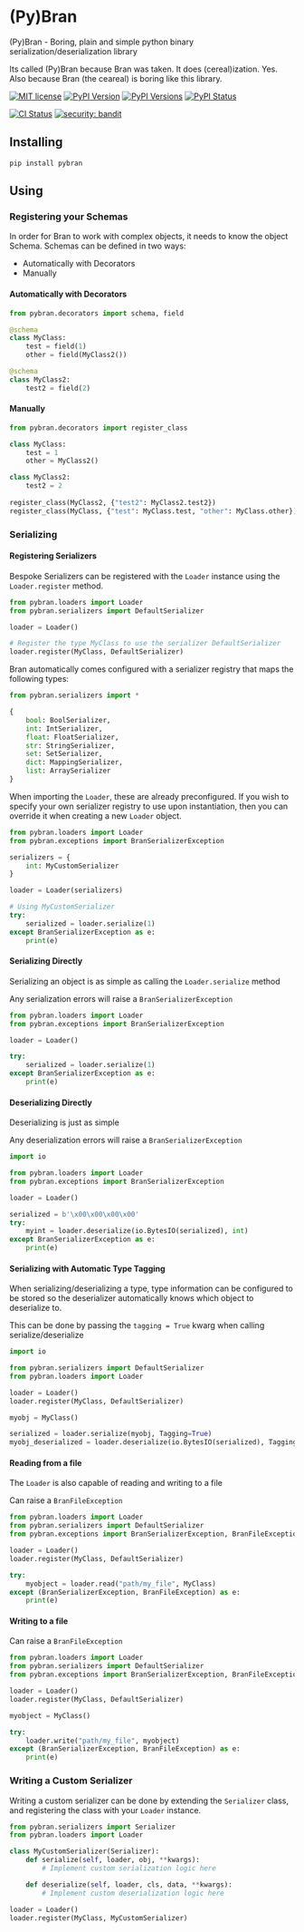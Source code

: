 # (Py)Bran

(Py)Bran - Boring, plain and simple python binary serialization/deserialization library

Its called (Py)Bran because Bran was taken. It does (cereal)ization. Yes. Also because Bran (the ceareal) is boring like
this library.

[![MIT license](https://img.shields.io/badge/License-MIT-blue.svg)](https://lbesson.mit-license.org/)
[![PyPI Version](https://img.shields.io/pypi/v/pybran.svg)](https://pypi.python.org/pypi/pybran/)
[![PyPI Versions](https://img.shields.io/pypi/pyversions/pybran.svg)](https://pypi.python.org/pypi/pybran/)
[![PyPI Status](https://img.shields.io/pypi/status/pybran.svg)](https://pypi.python.org/pypi/pybran/)

[![CI Status](https://github.com/nannafudge/bran/actions/workflows/ci.yml/badge.svg)](https://github.com/nannafudge/bran/actions/workflows/ci.yml)
[![security: bandit](https://img.shields.io/badge/security-bandit-yellow.svg)](https://github.com/PyCQA/bandit)

## Installing

```
pip install pybran
```

## Using

### Registering your Schemas

In order for Bran to work with complex objects, it needs to know the object Schema.
Schemas can be defined in two ways:
- Automatically with Decorators
- Manually

#### Automatically with Decorators
```python
from pybran.decorators import schema, field

@schema
class MyClass:
    test = field(1)
    other = field(MyClass2())

@schema
class MyClass2:
    test2 = field(2)
```

#### Manually
```python
from pybran.decorators import register_class

class MyClass:
    test = 1
    other = MyClass2()

class MyClass2:
    test2 = 2
    
register_class(MyClass2, {"test2": MyClass2.test2})
register_class(MyClass, {"test": MyClass.test, "other": MyClass.other})
```

### Serializing

#### Registering Serializers

Bespoke Serializers can be registered with the `Loader` instance using the `Loader.register` method.

```python
from pybran.loaders import Loader
from pybran.serializers import DefaultSerializer

loader = Loader()

# Register the type MyClass to use the serializer DefaultSerializer 
loader.register(MyClass, DefaultSerializer)
```

Bran automatically comes configured with a serializer registry that maps the following types:

```python
from pybran.serializers import *

{
    bool: BoolSerializer,
    int: IntSerializer,
    float: FloatSerializer,
    str: StringSerializer,
    set: SetSerializer,
    dict: MappingSerializer,
    list: ArraySerializer
}
```

When importing the `Loader`, these are already preconfigured. If you wish to specify your own serializer registry to use
upon instantiation, then you can override it when creating a new `Loader` object.

```python
from pybran.loaders import Loader
from pybran.exceptions import BranSerializerException

serializers = {
    int: MyCustomSerializer
}

loader = Loader(serializers)

# Using MyCustomSerializer
try:
    serialized = loader.serialize(1)
except BranSerializerException as e:
    print(e)
```


#### Serializing Directly

Serializing an object is as simple as calling the `Loader.serialize` method

Any serialization errors will raise a `BranSerializerException`

```python
from pybran.loaders import Loader
from pybran.exceptions import BranSerializerException

loader = Loader()

try:
    serialized = loader.serialize(1)
except BranSerializerException as e:
    print(e)
```

#### Deserializing Directly

Deserializing is just as simple

Any deserialization errors will raise a `BranSerializerException`


```python
import io

from pybran.loaders import Loader
from pybran.exceptions import BranSerializerException

loader = Loader()

serialized = b'\x00\x00\x00\x00'
try:
    myint = loader.deserialize(io.BytesIO(serialized), int)
except BranSerializerException as e:
    print(e)
```

#### Serializing with Automatic Type Tagging

When serializing/deserializing a type, type information can be configured to be stored so the deserializer
automatically knows which object to deserialize to.

This can be done by passing the `tagging = True` kwarg when calling serialize/deserialize

```python
import io

from pybran.serializers import DefaultSerializer
from pybran.loaders import Loader

loader = Loader()
loader.register(MyClass, DefaultSerializer)

myobj = MyClass()

serialized = loader.serialize(myobj, Tagging=True)
myobj_deserialized = loader.deserialize(io.BytesIO(serialized), Tagging=True)
```

#### Reading from a file

The `Loader` is also capable of reading and writing to a file

Can raise a `BranFileException`


```python
from pybran.loaders import Loader
from pybran.serializers import DefaultSerializer
from pybran.exceptions import BranSerializerException, BranFileException

loader = Loader()
loader.register(MyClass, DefaultSerializer)

try:
    myobject = loader.read("path/my_file", MyClass)
except (BranSerializerException, BranFileException) as e:
    print(e)
```

#### Writing to a file

Can raise a `BranFileException`

```python
from pybran.loaders import Loader
from pybran.serializers import DefaultSerializer
from pybran.exceptions import BranSerializerException, BranFileException

loader = Loader()
loader.register(MyClass, DefaultSerializer)

myobject = MyClass()

try:
    loader.write("path/my_file", myobject)
except (BranSerializerException, BranFileException) as e:
    print(e)
```

### Writing a Custom Serializer

Writing a custom serializer can be done by extending the `Serializer` class, and registering the class
with your `Loader` instance.

```python
from pybran.serializers import Serializer
from pybran.loaders import Loader

class MyCustomSerializer(Serializer):
    def serialize(self, loader, obj, **kwargs):
        # Implement custom serialization logic here

    def deserialize(self, loader, cls, data, **kwargs):
        # Implement custom deserialization logic here

loader = Loader()
loader.register(MyClass, MyCustomSerializer)
```